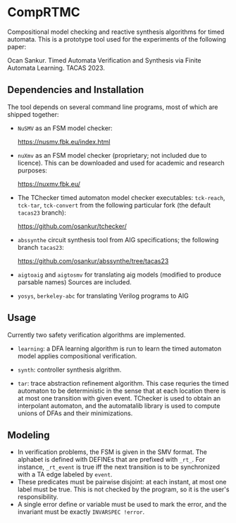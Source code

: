 # CompRTMC
Compositional model checking and reactive synthesis algorithms for timed automata.
This is a prototype tool used for the experiments of the following paper:

  Ocan Sankur. Timed Automata Verification and Synthesis via Finite Automata Learning. TACAS 2023.

## Dependencies and Installation
The tool depends on several command line programs, most of which are shipped together:
- `NuSMV` as an FSM model checker:

  https://nusmv.fbk.eu/index.html

- `nuXmv` as an FSM model checker (proprietary; not included due to licence).
  This can be downloaded and used for academic and research purposes:

  https://nuxmv.fbk.eu/
  
- The TChecker timed automaton model checker executables: `tck-reach`, `tck-tar`, `tck-convert` from the following particular fork (the default `tacas23` branch): 
  
  https://github.com/osankur/tchecker/
  
  
- `abssynthe` circuit synthesis tool from AIG specifications; the following branch `tacas23`:
  
    https://github.com/osankur/abssynthe/tree/tacas23    

- `aigtoaig` and `aigtosmv` for translating aig models (modified to produce parsable names)
  Sources are included.

- `yosys`, `berkeley-abc` for translating Verilog programs to AIG
  

## Usage
Currently two safety verification algorithms are implemented.

- `learning`: a DFA learning algorithm is run to learn the timed automaton model
applies compositional verification.

- `synth`: controller synthesis algrithm.

- `tar`: trace abstraction refinement algorithm. This case requries the timed automaton
to be deterministic in the sense that at each location there is at most one transition with
given event. TChecker is used to obtain an interpolant automaton, and the automatalib library
is used to compute unions of DFAs and their minimizations.

## Modeling
- In verification problems, the FSM is given in the SMV format. The alphabet is defined
  with DEFINEs that are prefixed with `_rt_`. For instance, `_rt_event` is true iff the next transition is to be
  synchronized with a TA edge labeled by `event`. 
- These predicates must be pairwise disjoint: at each instant, at most one label must be true. This is not checked by the program,
  so it is the user's responsibility.
- A single error define or variable must be used to mark the error, and the invariant must be exactly `INVARSPEC !error`.
